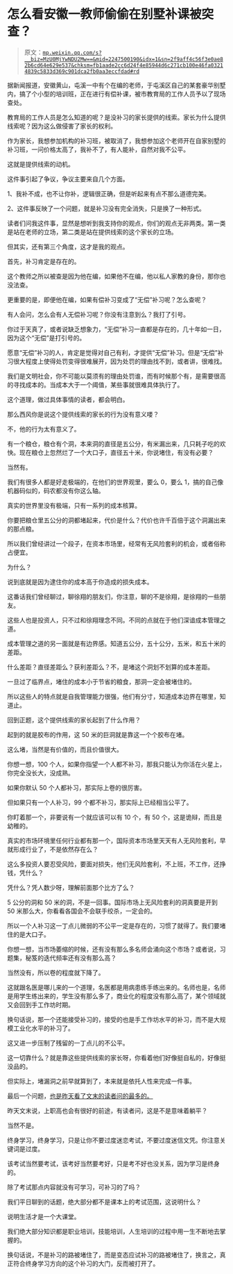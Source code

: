 # 怎么看安徽一教师偷偷在别墅补课被突查？

> 原文：[`mp.weixin.qq.com/s?__biz=MzU0MjYwNDU2Mw==&mid=2247500190&idx=1&sn=2f9aff4c56f3e0ae82b6cd64e629e537&chksm=fb1aade2cc6d24f4e85944d6c271cb100e46fa03214839c5833d369c901dca2fb0aa3eccfdad#rd`](http://mp.weixin.qq.com/s?__biz=MzU0MjYwNDU2Mw==&mid=2247500190&idx=1&sn=2f9aff4c56f3e0ae82b6cd64e629e537&chksm=fb1aade2cc6d24f4e85944d6c271cb100e46fa03214839c5833d369c901dca2fb0aa3eccfdad#rd)

据新闻报道，安徽黄山，屯溪一中有个在编的老师，于屯溪区自己的某套豪华别墅内，搞了个小型的培训班，正在进行有偿补课，被市教育局的工作人员予以了现场查处。

教育局的工作人员是怎么知道的呢？是没补习的家长提供的线索。家长为什么提供线索呢？因为这么做侵害了家长的权利。 

作为家长，我想参加机构的补习班，被取消了，我想参加这个老师开在自家别墅的补习班，一问价格太高了，我补不了，有人能补，自然对我不公平。

这就是提供线索的动机。 

这件事引起了争议，争议主要来自几个方面。 

1、我补不成，也不让你补，逻辑很正确，但是听起来有点不那么道德完美。

2、这件事反映了一个问题，就是补习没有完全消失，只是换了一种形式。

读者们问我这件事，显然是想听到我支持你的观点，你们的观点无非两类。第一类是站在老师的立场，第二类是站在提供线索的这个家长的立场。 

但其实，还有第三个角度，这才是我的观点。 

首先，补习肯定是存在的。

这个教师之所以被查是因为他在编，如果他不在编，他以私人家教的身份，那你也没法查。

更重要的是，即便他在编，如果有偿补习变成了“无偿”补习呢？怎么查呢？ 

有人会问，怎么会有人无偿补习呢？你没有注意到么？我打了引号。 

你过于天真了，或者说缺乏想象力，“无偿”补习一直都是存在的，几十年如一日，因为这个“无偿”是打引号的。

愿意“无偿”补习的人，肯定是觉得对自己有利，才提供“无偿”补习。但是“无偿”补习很大程度上使得处罚变得很难展开，因为处罚的理由找不到，或者讲，很难找。

我们是文明社会，你不可能以莫须有的理由处罚谁，而有时候那个有，是需要很高的寻找成本的。当成本大于一个阈值，某些事就很难具体执行了。 

这个道理，做过具体事情的读者，都会明白。 

那么西风你是说这个提供线索的家长的行为没有意义喽？ 

不，他的行为太有意义了。

有一个粮仓，粮仓有个洞，本来洞的直径是五公分，有米漏出来，几只耗子吃的欢快。现在粮仓上忽然烂了一个大口子，直径五十米，你说堵住，有没有必要？

当然有。

我们有很多人都是好走极端的，在他们的世界观里，要么 0，要么 1，搞的自己像机器码似的，码农都没有你这么轴。

真实的世界里没有极端，只有一系列的成本核算。 

你要把粮仓里五公分的洞都堵起来，代价是什么？代价也许千百倍于这个洞漏出来的那点粮。 

所以我们曾经讲过一个段子，在资本市场里，经常有无风险套利的机会，或者俗称占便宜。 

为什么？

说到底就是因为逮住你的成本高于你造成的损失成本。 

这番话我们曾经聊过，聊徐翔的朋友们，你注意，聊的不是徐翔，是徐翔的一些朋友。 

这些人也是投资人，只不过和徐翔理念不同。不同的点就在于他们深谙成本管理之道。 

成本管理之道的另一面就是有边界感。知道五公分，五十公分，五米，和五十米的差距。 

什么差距？直径差距么？获利差距么？不，是堵这个洞划不划算的成本差距。

一旦过了临界点，堵住的成本小于节省的粮食，那洞一定会被堵住的。

所以这些人的特点就是自我管理能力很强，他们有分寸，知道成本边界在哪里，知道止。 

回到正题，这个提供线索的家长起到了什么作用？ 

起到的就是胶布的作用，这 50 米的巨洞就是靠这一个个胶布在堵。

这么堵，当然是有价值的，而且价值很大。 

你想一想，100 个人，如果你指望一个人都不补习，那我只能认为你活在火星上，你完全没长大，没成熟。

如果你默认 50 个人都补习，那实际上卷的很厉害。 

但如果只有一个人补习，99 个都不补习，那实际上已经相当公平了。

你盯着那一个，非要说有一个就应该可以有 10 个，有 50 个，这是诡辩，而且是幼稚的。 

真实的市场环境里任何行业都有那一个，国际资本市场里天天有人无风险套利，早就形成行业了，不是依然存在么？ 

这么多投资人要忍受风险，要面对损失，他们无风险套利，不上班，不工作，还挣钱，凭什么？ 

凭什么？凭人数少呀，理解前面那个比方了么？

5 公分的洞和 50 米的洞，不是一回事。国际市场上无风险套利的洞真要是开到 50 米那么大，你看看各国会不会联手绞杀，一定会的。 

所以一个人补习这一丁点儿微弱的不公平一定是存在的，习惯了就得了。我们要堵住的是大口子。

你想一想，当市场萎缩的时候，还有没有那么多名师会涌向这个市场？或者说，习题集，秘笈的迭代频率还有没有那么高？ 

当然没有，所以卷的程度就下降了。

这就跟名医是哪儿来的一个道理，名医都是用病患练手练出来的。名师也是，名师是用学生练出来的，学生没有那么多了，商业化的程度没有那么高了，某个领域就又会回到手工作坊时期。 

换句话说，那一个还能接受补习的，接受的也是手工作坊水平的补习，而不是大规模工业化水平的补习了。 

这又进一步压制了残留的一丁点儿的不公平。

这一切靠什么？就是靠这些提供线索的家长呀，你看着他们好像挺自私的，好像挺没品的。 

但实际上，堵漏洞之前早就算到了，本来就是依托人性来完成一件事。

最后一个问题，[也是昨天看了文末的读者问的最多的。](http://mp.weixin.qq.com/s?__biz=MzU0MjYwNDU2Mw==&mid=2247500185&idx=1&sn=75b51b28d51b7db7f88ba734908940eb&chksm=fb1aade5cc6d24f3a2f01cc7e07e9f56ffa69123652c6fa4644b9691f436286091682f41a5c6&scene=21#wechat_redirect)

昨天文末说，上职高也会有很好的前途，有读者问，这是不是意味着躺平？

当然不是。

终身学习，终身学习，只是让你不要过度迷恋考试，不要过度迷信文凭。你注意关键词是过度。 

该考试当然要考试，该考好当然要考好，只是考不好也没关系，因为学习是终身的。

除了考试那点内容就没有可学习，可补习的了吗？ 

我们平日聊到的话题，绝大部分都不是课本上的考试范围，这说明什么？ 

说明生活才是一个大课堂。 

我们绝大部分知识都是职业培训，技能培训，人生培训的过程中用一生不断地去掌握的。 

换句话说，不是补习的路被堵住了，而是变态应试补习的路被堵住了，换言之，真正符合终身学习方向的这个补习的大门，反而被打开了。